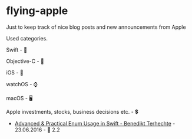 # flying-apple
Just to keep track of nice blog posts and new announcements from Apple

Used categories.

Swift - 🔶

Objective-C - 🔷

iOS - 📱

watchOS - ⌚

macOS - 🖥

Apple investments, stocks, business decisions etc. - 💲

- [Advanced & Practical Enum Usage in Swift - Benedikt Terhechte](https://appventure.me/2015/10/17/advanced-practical-enum-examples/) - 23.06.2016 - 🔶 2.2
